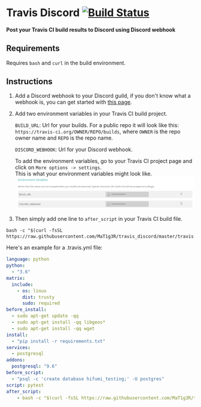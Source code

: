 # Travis Discord [![Build Status](https://travis-ci.org/MaT1g3R/travis_discord.svg?branch=master)](https://travis-ci.org/MaT1g3R/travis_discord)
#### Post your Travis CI build results to Discord using Discord webhook

## Requirements
Requires `bash` and `curl` in the build environment.

## Instructions

1. Add a Discord webhook to your Discord guild, if you don't know what a webhook is, you can get started with [this page](https://support.discordapp.com/hc/en-us/articles/228383668-Intro-to-Webhooks).  
2. Add two environment variables in your Travis CI build project.  

      `BUILD_URL`: Url for your builds. For a public repo it will look like this: `https://travis-ci.org/OWNER/REPO/builds`, where `OWNER` is the repo owner name and `REPO` is the repo name.

      `DISCORD_WEBHOOK`: Url for your Discord webhook.

      To add the environment variables, go to your Travis CI project page and click on `More options -> settings`.  
      This is what your environment variables might look like.
![](environment.png)

3. Then simply add one line to `after_script` in your Travis CI build file.
```
bash -c "$(curl -fsSL https://raw.githubusercontent.com/MaT1g3R/travis_discord/master/travis.sh)"
```
Here's an example for a .travis.yml file:
```yml
language: python
python:
  - "3.6"
matrix:
  include:
    - os: linux
      dist: trusty
      sudo: required
before_install:
  - sudo apt-get update -qq
  - sudo apt-get install -qq libgeos*
  - sudo apt-get install -qq wget
install:
  - "pip install -r requirements.txt"
services:
  - postgresql
addons:
  postgresql: "9.6"
before_script:
  - "psql -c 'create database hifumi_testing;' -U postgres"
script: pytest
after_script:
    - bash -c "$(curl -fsSL https://raw.githubusercontent.com/MaT1g3R/travis_discord/master/travis.sh)"
```
